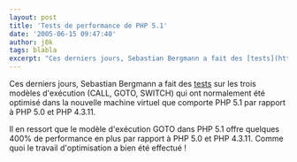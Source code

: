 ```yaml
---
layout: post
title: 'Tests de performance de PHP 5.1'
date: '2005-06-15 09:47:40'
author: j0k
tags: blabla
excerpt: "Ces derniers jours, Sebastian Bergmann a fait des [tests](http://www.sebastian-bergmann.de/blog/archives/504-PHP-5.1-Performance.html) sur les trois modèles d'exécution (CALL, GOTO, SWITCH) qui ont normalement été optimisé dans la nouvelle machine virtuel que comporte PHP 5.1 par rapport à PHP 5.0 et PHP 4.3.11.     \nIl en ressort que le modèle d'exécution      …"
---
```


Ces derniers jours, Sebastian Bergmann a fait des [tests](http://www.sebastian-bergmann.de/blog/archives/504-PHP-5.1-Performance.html) sur les trois modèles d'exécution (CALL, GOTO, SWITCH) qui ont normalement été optimisé dans la nouvelle machine virtuel que comporte PHP 5.1 par rapport à PHP 5.0 et PHP 4.3.11.

Il en ressort que le modèle d'exécution GOTO dans PHP 5.1 offre quelques 400% de performance en plus par rapport à PHP 5.0 et PHP 4.3.11.   Comme quoi le travail d'optimisation a bien été effectué !
